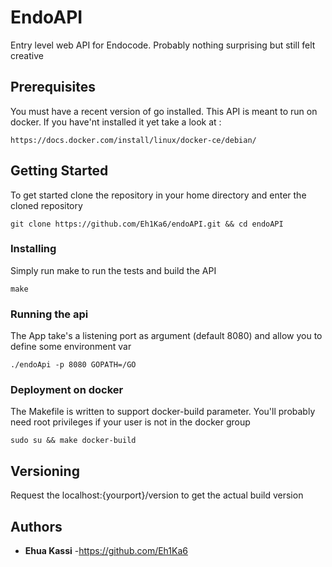 # EndoAPI

Entry level web API for Endocode. Probably nothing surprising but still felt creative

## Prerequisites

You must have a recent version of go installed. 
This API is meant to run on docker. If you have'nt installed it yet take a look at :   
 
```
https://docs.docker.com/install/linux/docker-ce/debian/
```
 
## Getting Started

To get started clone the repository in your home directory and enter the cloned repository

```
git clone https://github.com/Eh1Ka6/endoAPI.git && cd endoAPI
```

### Installing

Simply run make to run the tests and build the API

```
make 

```

### Running the api 

The App take's a listening port as argument (default 8080) and allow you  to  define some environment var

```
./endoApi -p 8080 GOPATH=/GO

```
### Deployment on docker

The Makefile is written to  support docker-build parameter. You'll probably need root privileges if your user is not in the docker group 

```
sudo su && make docker-build

```
## Versioning

Request the localhost:{yourport}/version to  get the actual build version 

## Authors

* **Ehua Kassi** -https://github.com/Eh1Ka6


